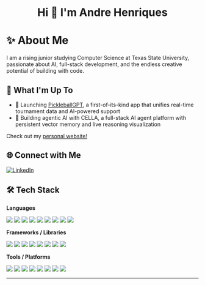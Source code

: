 <h1 align="center">Hi 👋 I'm Andre Henriques</h1>



# ✨ About Me

I am a rising junior studying Computer Science at Texas State University, passionate about AI, full-stack development, and the endless creative potential of building with code.


## 🚀 What I'm Up To

- 🏓  Launching <a href="https://pickleball-gpt.com" target="_blank">PickleballGPT</a>, a first-of-its-kind app that unifies real-time tournament data and AI-powered support
- 🤖  Building agentic AI with CELLA, a full-stack AI agent platform with persistent vector memory and live reasoning visualization

Check out my <a href="https://andre-h.dev" target="_blank">personal website!</a>



## 🌐 Connect with Me

[![LinkedIn](https://img.shields.io/badge/LinkedIn-drehenriques-0A66C2?style=flat-square&logo=linkedin&logoColor=white)](https://linkedin.com/in/drehenriques)




## 🛠️ Tech Stack

**Languages**

<p>
  <img src="https://img.shields.io/badge/Python-3670A0?style=for-the-badge&logo=python&logoColor=fff"/>
  <img src="https://img.shields.io/badge/Java-007396?style=for-the-badge&logo=java&logoColor=fff"/>
  <img src="https://img.shields.io/badge/TypeScript-3178c6?style=for-the-badge&logo=typescript&logoColor=fff"/>
  <img src="https://img.shields.io/badge/JavaScript-f7df1e?style=for-the-badge&logo=javascript&logoColor=000"/>
  <img src="https://img.shields.io/badge/C++-00599C?style=for-the-badge&logo=cplusplus&logoColor=fff"/>
  <img src="https://img.shields.io/badge/C-00599C?style=for-the-badge&logo=c&logoColor=fff"/>
  <img src="https://img.shields.io/badge/SQL-336791?style=for-the-badge&logo=postgresql&logoColor=fff"/>
  <img src="https://img.shields.io/badge/HTML5-E34F26?style=for-the-badge&logo=html5&logoColor=fff"/>
  <img src="https://img.shields.io/badge/CSS3-1572B6?style=for-the-badge&logo=css3&logoColor=fff"/>
</p>

**Frameworks / Libraries**

<p>
  <img src="https://img.shields.io/badge/React-20232a?style=for-the-badge&logo=react&logoColor=61dafb"/>
  <img src="https://img.shields.io/badge/Next.js-000?style=for-the-badge&logo=next.js&logoColor=fff"/>
  <img src="https://img.shields.io/badge/Spring_Boot-6DB33F?style=for-the-badge&logo=springboot&logoColor=fff"/>
  <img src="https://img.shields.io/badge/FastAPI-009688?style=for-the-badge&logo=fastapi&logoColor=fff"/>
  <img src="https://img.shields.io/badge/Express.js-000000?style=for-the-badge&logo=express&logoColor=fff"/>
  <img src="https://img.shields.io/badge/Flask-000?style=for-the-badge&logo=flask&logoColor=fff"/>
  <img src="https://img.shields.io/badge/Tailwind_CSS-06B6D4?style=for-the-badge&logo=tailwindcss&logoColor=fff"/>
  <img src="https://img.shields.io/badge/Node.js-339933?style=for-the-badge&logo=node.js&logoColor=fff"/>
</p>

**Tools / Platforms**

<p>
  <img src="https://img.shields.io/badge/AWS-232F3E?style=for-the-badge&logo=amazonaws&logoColor=fff"/>
  <img src="https://img.shields.io/badge/Docker-2496ED?style=for-the-badge&logo=docker&logoColor=fff"/>
  <img src="https://img.shields.io/badge/GitHub_Actions-2088FF?style=for-the-badge&logo=github-actions&logoColor=fff"/>
  <img src="https://img.shields.io/badge/Git-F05032?style=for-the-badge&logo=git&logoColor=fff"/>
  <img src="https://img.shields.io/badge/MongoDB-4EA94B?style=for-the-badge&logo=mongodb&logoColor=fff"/>
  <img src="https://img.shields.io/badge/PostGIS-008000?style=for-the-badge&logo=postgis&logoColor=fff"/>
  <img src="https://img.shields.io/badge/Chroma-181717?style=for-the-badge"/>
  <img src="https://img.shields.io/badge/Qdrant-24C38A?style=for-the-badge"/>
</p>

---
